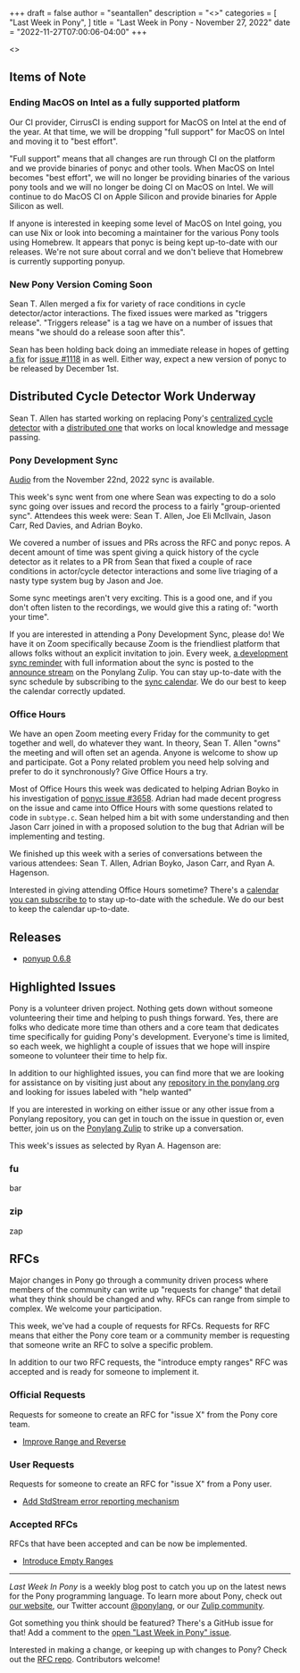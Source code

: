 +++
draft = false
author = "seantallen"
description = "<<content>>"
categories = [
    "Last Week in Pony",
]
title = "Last Week in Pony - November 27, 2022"
date = "2022-11-27T07:00:06-04:00"
+++

<<content>>

<!--more-->

## Items of Note

### Ending MacOS on Intel as a fully supported platform

Our CI provider, CirrusCI is ending support for MacOS on Intel at the end of the year. At that time, we will be dropping "full support" for MacOS on Intel and moving it to "best effort".

"Full support" means that all changes are run through CI on the platform and we provide binaries of ponyc and other tools. When MacOS on Intel becomes "best effort", we will no longer be providing binaries of the various pony tools and we will no longer be doing CI on MacOS on Intel. We will continue to do MacOS CI on Apple Silicon and provide binaries for Apple Silicon as well.

If anyone is interested in keeping some level of MacOS on Intel going, you can use Nix or look into becoming a maintainer for the various Pony tools using Homebrew. It appears that ponyc is being kept up-to-date with our releases. We're not sure about corral and we don't believe that Homebrew is currently supporting ponyup.

### New Pony Version Coming Soon

Sean T. Allen merged a fix for variety of race conditions in cycle detector/actor interactions. The fixed issues were marked as "triggers release". "Triggers release" is a tag we have on a number of issues that means "we should do a release soon after this".

Sean has been holding back doing an immediate release in hopes of getting [a fix](https://github.com/ponylang/ponyc/pull/4256) for [issue #1118](https://github.com/ponylang/ponyc/issues/1118) in as well. Either way, expect a new version of ponyc to be released by December 1st.

## Distributed Cycle Detector Work Underway

Sean T. Allen has started working on replacing Pony's [centralized cycle detector](https://github.com/ponylang/ponyc/blob/main/src/libponyrt/gc/cycle.c) with a [distributed one](https://ponylang.zulipchat.com/#narrow/stream/190365-runtime/topic/new.20.22cycle.20detector.22) that works on local knowledge and message passing.

### Pony Development Sync

[Audio](https://sync-recordings.ponylang.io/r/2022_11_22.m4a) from the November 22nd, 2022 sync is available.

This week's sync went from one where Sean was expecting to do a solo sync going over issues and record the process to a fairly "group-oriented sync". Attendees this week were: Sean T. Allen, Joe Eli McIlvain, Jason Carr, Red Davies, and Adrian Boyko.

We covered a number of issues and PRs across the RFC and ponyc repos. A decent amount of time was spent giving a quick history of the cycle detector as it relates to a PR from Sean that fixed a couple of race conditions in actor/cycle detector interactions and some live triaging of a nasty type system bug by Jason and Joe.

Some sync meetings aren't very exciting. This is a good one, and if you don't often listen to the recordings, we would give this a rating of: "worth your time".

If you are interested in attending a Pony Development Sync, please do! We have it on Zoom specifically because Zoom is the friendliest platform that allows folks without an explicit invitation to join. Every week, [a development sync reminder](https://ponylang.zulipchat.com/#narrow/stream/189932-announce/topic/Sync.20Reminder) with full information about the sync is posted to the [announce stream](https://ponylang.zulipchat.com/#narrow/stream/189932-announce) on the Ponylang Zulip. You can stay up-to-date with the sync schedule by subscribing to the [sync calendar](https://calendar.google.com/calendar/ical/59jcru6f50mrpqbm7em4iclnkk%40group.calendar.google.com/public/basic.ics). We do our best to keep the calendar correctly updated.

### Office Hours

We have an open Zoom meeting every Friday for the community to get together and well, do whatever they want. In theory, Sean T. Allen "owns" the meeting and will often set an agenda. Anyone is welcome to show up and participate. Got a Pony related problem you need help solving and prefer to do it synchronously? Give Office Hours a try.

Most of Office Hours this week was dedicated to helping Adrian Boyko in his investigation of [ponyc issue #3658](https://github.com/ponylang/ponyc/issues/3658). Adrian had made decent progress on the issue and came into Office Hours with some questions related to code in `subtype.c`. Sean helped him a bit with some understanding and then Jason Carr joined in with a proposed solution to the bug that Adrian will be implementing and testing.

We finished up this week with a series of conversations between the various attendees: Sean T. Allen, Adrian Boyko, Jason Carr, and Ryan A. Hagenson.

Interested in giving attending Office Hours sometime? There's a [calendar you can subscribe to](https://calendar.google.com/calendar/ical/4465e68ae24131ae00461a40893f2637a2c9ac510e311a44ff78680e2f183ce3%40group.calendar.google.com/public/basic.ics) to stay up-to-date with the schedule. We do our best to keep the calendar up-to-date.

## Releases

- [ponyup 0.6.8](https://github.com/ponylang/ponyup/releases/tag/0.6.8)

## Highlighted Issues

Pony is a volunteer driven project. Nothing gets down without someone volunteering their time and helping to push things forward. Yes, there are folks who dedicate more time than others and a core team that dedicates time specifically for guiding Pony's development. Everyone's time is limited, so each week, we highlight a couple of issues that we hope will inspire someone to volunteer their time to help fix.

In addition to our highlighted issues, you can find more that we are looking for assistance on by visiting just about any [repository in the ponylang org](https://github.com/ponylang/) and looking for issues labeled with "help wanted"

If you are interested in working on either issue or any other issue from a Ponylang repository, you can get in touch on the issue in question or, even better, join us on the [Ponylang Zulip](https://ponylang.zulipchat.com/) to strike up a conversation.

This week's issues as selected by Ryan A. Hagenson are:

### fu

bar

### zip

zap

## RFCs

Major changes in Pony go through a community driven process where members of the community can write up "requests for change" that detail what they think should be changed and why. RFCs can range from simple to complex. We welcome your participation.

This week, we've had a couple of requests for RFCs. Requests for RFC means that either the Pony core team or a community member is requesting that someone write an RFC to solve a specific problem.

In addition to our two RFC requests, the "introduce empty ranges" RFC was accepted and is ready for someone to implement it.

### Official Requests

Requests for someone to create an RFC for "issue X" from the Pony core team.

- [Improve Range and Reverse](https://github.com/ponylang/rfcs/issues/204)

### User Requests

Requests for someone to create an RFC for "issue X" from a Pony user.

- [Add StdStream error reporting mechanism](https://github.com/ponylang/rfcs/issues/205)

### Accepted RFCs

RFCs that have been accepted and can be now be implemented.

- [Introduce Empty Ranges](https://github.com/ponylang/rfcs/pull/201)

---

_Last Week In Pony_ is a weekly blog post to catch you up on the latest news for the Pony programming language. To learn more about Pony, check out [our website](https://ponylang.io), our Twitter account [@ponylang](https://twitter.com/ponylang), or our [Zulip community](https://ponylang.zulipchat.com).

Got something you think should be featured? There's a GitHub issue for that! Add a comment to the [open "Last Week in Pony" issue](https://github.com/ponylang/ponylang.github.io/issues?q=is%3Aissue+is%3Aopen+label%3Alast-week-in-pony).

Interested in making a change, or keeping up with changes to Pony? Check out the [RFC repo](https://github.com/ponylang/rfcs). Contributors welcome!

